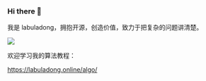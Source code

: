 ### Hi there 👋

我是 labuladong，拥抱开源，创造价值，致力于把复杂的问题讲清楚。

<div style="align-items: center; display: flex;">
<a target='_blank' href="https://github.com/labuladong">
  <img style="display:inline;margin:initial;max-height:140px" src="https://github-readme-stats.vercel.app/api?username=labuladong&count_private=true&hide=prs,contribs&show_icons=true&theme=vue" />
</a>
</div>

欢迎学习我的算法教程：

https://labuladong.online/algo/

